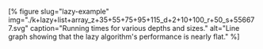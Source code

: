 
[% figure
   slug="lazy-example"
   img="./k+lazy+list+array_z+35+55+75+95+115_d+2+10+100_r+50_s+556677.svg"
   caption="Running times for various depths and sizes."
   alt="Line graph showing that the lazy algorithm's performance is nearly flat."
%]
